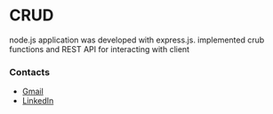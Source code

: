 # CRUD

node.js application was developed with express.js. implemented crub functions and REST API for interacting with client

### Contacts

- [Gmail](mailto:kirademiurge@yandex.com)
- [LinkedIn](https://www.linkedin.com/in/kirademiurge)